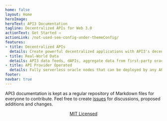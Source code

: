 ```yaml
---
home: false
layout: Home
heroImage: 
heroText: API3 Documentation
tagline: Decentralized APIs for Web 3.0
actionText: Get Started →
actionLink: /not-used-see-config-under-themeConfig/
features:
- title: Decentralized APIs
  details: Create powerful decentralized applications with API3's decentrally governed and quantifiably secure data feeds.
- title: Real-World Data
  details: API3 data feeds, dAPIs, aggregate data from first-party oracles, operated by some of the world’ premier API providers.
- title: API Provider Operated
  details: Fully serverless oracle nodes that can be deployed by any API provider for free, and requires minimal day-to-day management.
footer:
navbar: true
---
```


<!--
The button below are used to expand the page to allow multiple points
of entry.

Important to use /<version>/ and /dao-members/ without a trailing "/"
or the back history will require two clicks.
-->
<!--header class="hero">
<p class="action">

<a href="/airnode/pre-alpha/" class="nav-link action-button">Get Started w/Airnode →</a>
</p>
<p class="action">
<a href="/dao-members/" class="nav-link action-button">DAO Members →</a>
</p>
</header-->


API3 documentation is kept as a regular repository of Markdown files for everyone to contribute. Feel free to create [issues](https://github.com/api3dao/api3-docs/issues) for discussions, proposed additions and changes.

<div style="text-align:center;"><a href="https://github.com/api3dao/api3-docs/blob/main/LICENSE" target="_license">MIT Licensed</a> <ExternalLinkImage/></div>
